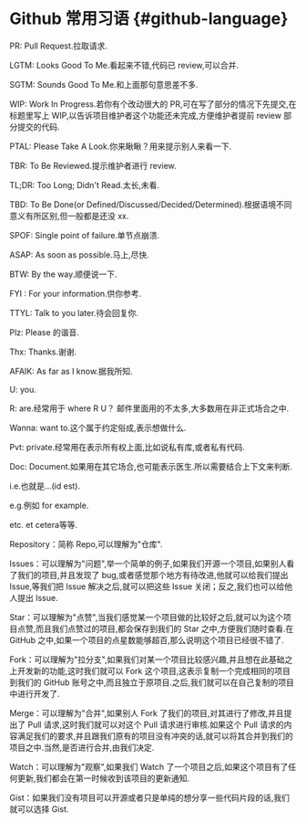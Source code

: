 # Github 常用习语 {#github-language}

PR: Pull Request.拉取请求.

LGTM: Looks Good To Me.看起来不错,代码已 review,可以合并.

SGTM: Sounds Good To Me.和上面那句意思差不多.

WIP: Work In Progress.若你有个改动很大的 PR,可在写了部分的情况下先提交,在标题里写上 WIP,以告诉项目维护者这个功能还未完成,方便维护者提前 review 部分提交的代码.

PTAL: Please Take A Look.你来瞅瞅？用来提示别人来看一下.

TBR: To Be Reviewed.提示维护者进行 review.

TL;DR: Too Long; Didn't Read.太长,未看.

TBD: To Be Done(or Defined/Discussed/Decided/Determined).根据语境不同意义有所区别,但一般都是还没 xx.

SPOF: Single point of failure.单节点崩溃.

ASAP: As soon as possible.马上,尽快.

BTW: By the way.顺便说一下.

FYI : For your information.供你参考.

TTYL: Talk to you later.待会回复你.

Plz: Please 的谐音.

Thx: Thanks.谢谢.

AFAIK: As far as I know.据我所知.

U: you.

R: are.经常用于 where R U？ 邮件里面用的不太多,大多数用在非正式场合之中.

Wanna: want to.这个属于约定俗成,表示想做什么.

Pvt: private.经常用在表示所有权上面,比如说私有库,或者私有代码.

Doc: Document.如果用在其它场合,也可能表示医生.所以需要结合上下文来判断.

i.e.也就是...(id est).

e.g.例如 for example.

etc. et cetera等等.

Repository：简称 Repo,可以理解为"仓库".

Issues：可以理解为"问题",举一个简单的例子,如果我们开源一个项目,如果别人看了我们的项目,并且发现了 bug,或者感觉那个地方有待改进,他就可以给我们提出 Issue,等我们把 Issue 解决之后,就可以把这些 Issue 关闭；反之,我们也可以给他人提出 Issue.

Star：可以理解为"点赞",当我们感觉某一个项目做的比较好之后,就可以为这个项目点赞,而且我们点赞过的项目,都会保存到我们的 Star 之中,方便我们随时查看.在 GitHub 之中,如果一个项目的点星数能够超百,那么说明这个项目已经很不错了.

Fork：可以理解为"拉分支",如果我们对某一个项目比较感兴趣,并且想在此基础之上开发新的功能,这时我们就可以 Fork 这个项目,这表示复制一个完成相同的项目到我们的 GitHub 账号之中,而且独立于原项目.之后,我们就可以在自己复制的项目中进行开发了.

Merge：可以理解为"合并",如果别人 Fork 了我们的项目,对其进行了修改,并且提出了 Pull 请求,这时我们就可以对这个 Pull 请求进行审核.如果这个 Pull 请求的内容满足我们的要求,并且跟我们原有的项目没有冲突的话,就可以将其合并到我们的项目之中.当然,是否进行合并,由我们决定.

Watch：可以理解为"观察",如果我们 Watch 了一个项目之后,如果这个项目有了任何更新,我们都会在第一时候收到该项目的更新通知.

Gist：如果我们没有项目可以开源或者只是单纯的想分享一些代码片段的话,我们就可以选择 Gist.
